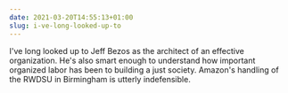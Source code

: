 ```yaml
---
date: 2021-03-20T14:55:13+01:00
slug: i-ve-long-looked-up-to
---
```

I've long looked up to Jeff Bezos as the architect of an effective organization. He's also smart enough to understand how important organized labor has been to building a just society. Amazon's handling of the RWDSU in Birmingham is utterly indefensible.


